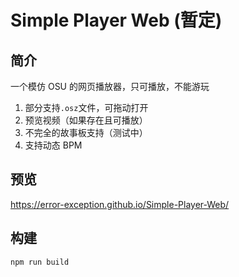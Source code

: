 # Simple Player Web (暂定)

## 简介

一个模仿 OSU 的网页播放器，只可播放，不能游玩

1. 部分支持`.osz`文件，可拖动打开
2. 预览视频（如果存在且可播放）
3. 不完全的故事板支持（测试中）
4. 支持动态 BPM

## 预览

https://error-exception.github.io/Simple-Player-Web/

## 构建

```shell
npm run build
```